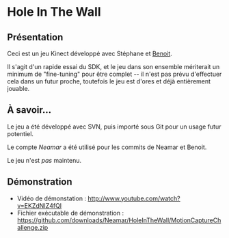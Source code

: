 Hole In The Wall
================

Présentation
------------

Ceci est un jeu Kinect développé avec Stéphane et [Benoit](https://github.com/bmaillot).

Il s'agit d'un rapide essai du SDK, et le jeu dans son ensemble mériterait un minimum de "fine-tuning" pour être complet -- il n'est pas prévu d'effectuer cela dans un futur proche, toutefois le jeu est d'ores et déjà entièrement jouable.

À savoir...
------------
Le jeu a été développé avec SVN, puis importé sous Git pour un usage futur potentiel.

Le compte *Neamar* a été utilisé pour les commits de Neamar et Benoit.

Le jeu n'est *pas* maintenu.

Démonstration
-------------
* Vidéo de démonstation : http://www.youtube.com/watch?v=EKZdNIZ4fQI
* Fichier exécutable de démonstration : https://github.com/downloads/Neamar/HoleInTheWall/MotionCaptureChallenge.zip
